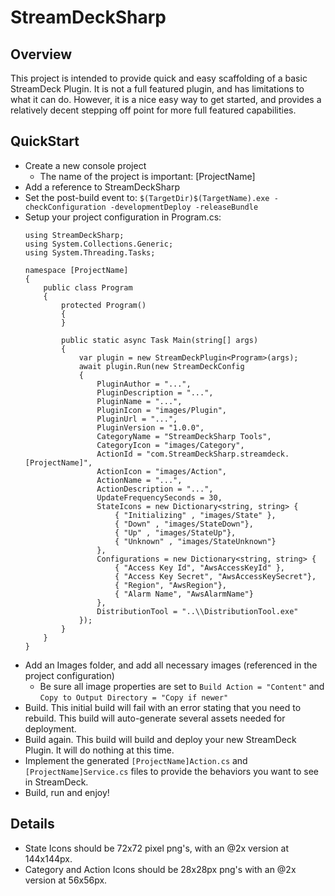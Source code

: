 ﻿# StreamDeckSharp

## Overview

This project is intended to provide quick and easy scaffolding of a basic StreamDeck Plugin.  It is not a full featured plugin, and has limitations to what it can do.  However, it is a nice easy way to get started, and provides a relatively decent stepping off point for more full featured capabilities.

## QuickStart

* Create a new console project
  * The name of the project is important: [ProjectName]
* Add a reference to StreamDeckSharp
* Set the post-build event to: `$(TargetDir)$(TargetName).exe -checkConfiguration -developmentDeploy -releaseBundle`
* Setup your project configuration in Program.cs:
    ```
    using StreamDeckSharp;
    using System.Collections.Generic;
    using System.Threading.Tasks;

    namespace [ProjectName]
    {
        public class Program
        {
            protected Program()
            {
            }

            public static async Task Main(string[] args)
            {
                var plugin = new StreamDeckPlugin<Program>(args);
                await plugin.Run(new StreamDeckConfig
                {
                    PluginAuthor = "...",
                    PluginDescription = "...",
                    PluginName = "...",
                    PluginIcon = "images/Plugin",
                    PluginUrl = "...",
                    PluginVersion = "1.0.0",
                    CategoryName = "StreamDeckSharp Tools",
                    CategoryIcon = "images/Category",
                    ActionId = "com.StreamDeckSharp.streamdeck.[ProjectName]",
                    ActionIcon = "images/Action",
                    ActionName = "...",
                    ActionDescription = "...",
                    UpdateFrequencySeconds = 30,
                    StateIcons = new Dictionary<string, string> {
                        { "Initializing" , "images/State" },
                        { "Down" , "images/StateDown"},
                        { "Up" , "images/StateUp"},
                        { "Unknown" , "images/StateUnknown"}
                    },
                    Configurations = new Dictionary<string, string> {
                        { "Access Key Id", "AwsAccessKeyId" },
                        { "Access Key Secret", "AwsAccessKeySecret"},
                        { "Region", "AwsRegion"},
                        { "Alarm Name", "AwsAlarmName"}
                    },
                    DistributionTool = "..\\DistributionTool.exe"
                });
            }
        }
    }
    ```
* Add an Images folder, and add all necessary images (referenced in the project configuration)
  * Be sure all image properties are set to `Build Action = "Content"` and `Copy to Output Directory = "Copy if newer"`
* Build.   This initial build will fail with an error stating that you need to rebuild.   This build will auto-generate several assets needed for deployment.
* Build again.   This build will build and deploy your new StreamDeck Plugin.  It will do nothing at this time.
* Implement the generated `[ProjectName]Action.cs` and `[ProjectName]Service.cs` files to provide the behaviors you want to see in StreamDeck.
* Build, run and enjoy!

## Details

* State Icons should be 72x72 pixel png's, with an @2x version at 144x144px.
* Category and Action Icons should be 28x28px png's with an @2x version at 56x56px.
